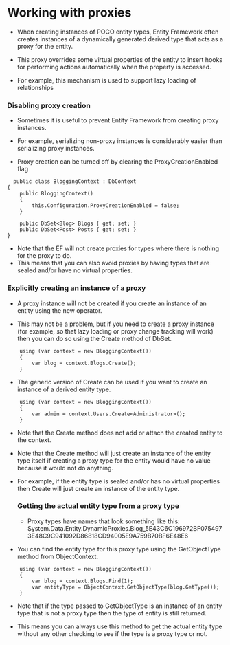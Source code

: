 # Working with proxies

- When creating instances of POCO entity types, Entity Framework often creates instances of a dynamically generated derived type 
  that acts as a proxy for the entity. 
  
- This proxy overrides some virtual properties of the entity to insert hooks for performing actions automatically when the property 
  is accessed. 
  
- For example, this mechanism is used to support lazy loading of relationships

### Disabling proxy creation

- Sometimes it is useful to prevent Entity Framework from creating proxy instances. 

- For example, serializing non-proxy instances is considerably easier than serializing proxy instances. 

- Proxy creation can be turned off by clearing the ProxyCreationEnabled flag

```
  public class BloggingContext : DbContext
{
    public BloggingContext()
    {
        this.Configuration.ProxyCreationEnabled = false;
    }  

    public DbSet<Blog> Blogs { get; set; }
    public DbSet<Post> Posts { get; set; }
}
```
- Note that the EF will not create proxies for types where there is nothing for the proxy to do. 
- This means that you can also avoid proxies by having types that are sealed and/or have no virtual properties.

### Explicitly creating an instance of a proxy

- A proxy instance will not be created if you create an instance of an entity using the new operator. 

- This may not be a problem, but if you need to create a proxy instance (for example, so that lazy loading or proxy change 
  tracking will work) then you can do so using the Create method of DbSet.
  
```
    using (var context = new BloggingContext())
    {
        var blog = context.Blogs.Create();
    }
```
- The generic version of Create can be used if you want to create an instance of a derived entity type.

```
    using (var context = new BloggingContext())
    {
        var admin = context.Users.Create<Administrator>();
    }
```
- Note that the Create method does not add or attach the created entity to the context.

- Note that the Create method will just create an instance of the entity type itself if creating a proxy type for the entity 
  would have no value because it would not do anything. 
- For example, if the entity type is sealed and/or has no virtual properties then Create will just create an instance of 
  the entity type.
  
  ### Getting the actual entity type from a proxy type
  
  - Proxy types have names that look something like this:
      System.Data.Entity.DynamicProxies.Blog_5E43C6C196972BF0754973E48C9C941092D86818CD94005E9A759B70BF6E48E6
      
- You can find the entity type for this proxy type using the GetObjectType method from ObjectContext. 

```
    using (var context = new BloggingContext())
    {
        var blog = context.Blogs.Find(1);
        var entityType = ObjectContext.GetObjectType(blog.GetType());
    }
```

- Note that if the type passed to GetObjectType is an instance of an entity type that is not a proxy type then the 
 type of entity is still returned. 
 
- This means you can always use this method to get the actual entity type without any other checking to see if the type 
  is a proxy type or not.
  



